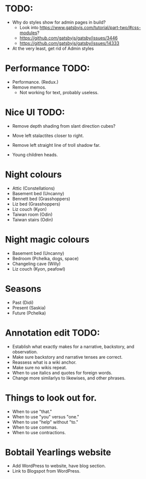 # TODO:
* Why do styles show for admin pages in build?
    * Look into https://www.gatsbyjs.com/tutorial/part-two/#css-modules?
    * https://github.com/gatsbyjs/gatsby/issues/3446
    * https://github.com/gatsbyjs/gatsby/issues/14333
* At the very least, get rid of Admin styles

# Performance TODO:
* Performance. (Redux.)
* Remove memos.
    * Not working for text, probably useless.
# Nice UI TODO:
* Remove depth shading from slant direction cubes?

* Move left stalactites closer to right.
* Remove left straight line of troll shadow far.
* Young children heads.

# Night colours
* Attic (Constellations)
* Basement bed (Uncanny)
* Bennett bed (Grasshoppers)
* Liz bed (Grasshoppers)
* Liz couch (Kyon)
* Taiwan room (Odin)
* Taiwan stairs (Odin)

# Night magic colours
* Basement bed (Uncanny)
* Bedroom (Pchelka, dogs, space)
* Changeling cave (Willy)
* Liz couch (Kyon, peafowl)

# Seasons
* Past (Didi)
* Present (Saskia)
* Future (Pchelka)

# Annotation edit TODO:
* Establish what exactly makes for a narrative, backstory, and observation.
* Make sure backstory and narrative tenses are correct.
* Reassess what is a wiki anchor.
* Make sure no wikis repeat.
* When to use italics and quotes for foreign words.
* Change more similarlys to likewises, and other phrases.

# Things to look out for.
* When to use "that."
* When to use "you" versus "one."
* When to use "help" without "to."
* When to use commas.
* When to use contractions.

# Bobtail Yearlings website
* Add WordPress to website, have blog section.
* Link to Blogspot from WordPress.
